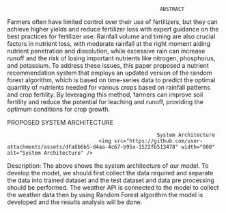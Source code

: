                                                       ABSTRACT  
Farmers often have limited control over their use of fertilizers, but they can achieve higher yields and reduce fertilizer loss with expert guidance on the best practices for fertilizer use. Rainfall volume and timing are also crucial factors in nutrient loss, with moderate rainfall at the right moment aiding nutrient penetration and dissolution, while excessive rain can increase runoff and the risk of losing important nutrients like nitrogen, phosphorus, and potassium. To address these issues, this paper proposed a nutrient recommendation system that employs an updated version of the random forest algorithm, which is based on time-series data to predict the optimal quantity of nutrients needed for various crops based on rainfall patterns and crop fertility. By leveraging this method, farmers can improve soil fertility and reduce the potential for leaching and runoff, providing the optimum conditions for crop growth.

PROPOSED SYSTEM ARCHITECTURE 
  
 	                                                 System Architecture 
                                  <img src="https://github.com/user-attachments/assets/dfa8b6b5-d4aa-4c67-b95a-1522fb513478" width="800" alt="System Architecture" />

Description: The above shows the system architecture of our model. To develop the model, we should first collect the data required and separate the data into trained dataset and the test dataset and data pre processing should be performed. The weather API is connected to the model to collect the weather data then by using Random Forest algorithm the model is developed and the results analysis will be done.
